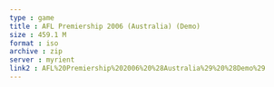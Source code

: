 ```yaml
---
type : game
title : AFL Premiership 2006 (Australia) (Demo)
size : 459.1 M
format : iso
archive : zip
server : myrient
link2 : AFL%20Premiership%202006%20%28Australia%29%20%28Demo%29
---
```

